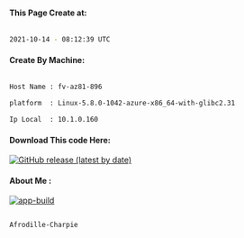 
   
#### This Page Create at:

```bash

2021-10-14 - 08:12:39 UTC

```

#### Create By Machine:

```bash

Host Name : fv-az81-896

platform  : Linux-5.8.0-1042-azure-x86_64-with-glibc2.31

Ip Local  : 10.1.0.160

```
#### Download This code Here:

[![GitHub release (latest by date)](https://img.shields.io/github/v/release/Afrodille-Charpie/App-Build-1?style=for-the-badge&label=Download)](https://github.com/Afrodille-Charpie/App-Build-1/releases) 

</p> 

#### About Me :

[![app-build](https://github.com/Afrodille-Charpie/App-Build-1/actions/workflows/app-build.yml/badge.svg)](https://github.com/Afrodille-Charpie/App-Build-1/actions/workflows/app-build.yml)

```bash

Afrodille-Charpie

```

